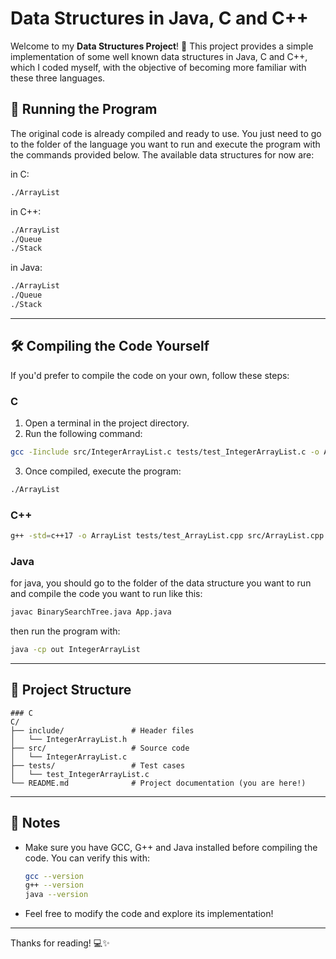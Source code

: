 # Data Structures in Java, C and C++

Welcome to my **Data Structures Project**! 🎉 This project provides a simple implementation of some well known data structures in Java, C and C++,  which I coded myself, with the objective of becoming more familiar with these three languages.

## 🚀 Running the Program

The original code is already compiled and ready to use. You just need to go to the folder of the language you want to run and execute the program with the commands provided below.
The available data structures for now are:

in C:
```bash
./ArrayList
```

in C++:
```bash
./ArrayList
./Queue
./Stack
```

in Java:
```bash
./ArrayList
./Queue
./Stack
```

---

## 🛠️ Compiling the Code Yourself

If you'd prefer to compile the code on your own, follow these steps:

### C
1. Open a terminal in the project directory.
2. Run the following command:

```bash
gcc -Iinclude src/IntegerArrayList.c tests/test_IntegerArrayList.c -o ArrayList
```

3. Once compiled, execute the program:

```bash
./ArrayList
```

### C++

```bash
g++ -std=c++17 -o ArrayList tests/test_ArrayList.cpp src/ArrayList.cpp -I include/
```

### Java    
for java, you should go to the folder of the data structure you want to run and compile the code you want to run like this:

```bash
javac BinarySearchTree.java App.java
```

then run the program with:

```bash
java -cp out IntegerArrayList
```

---

## 📂 Project Structure

```
### C
C/
├── include/               # Header files
│   └── IntegerArrayList.h
├── src/                   # Source code
│   └── IntegerArrayList.c
├── tests/                 # Test cases
│   └── test_IntegerArrayList.c
└── README.md              # Project documentation (you are here!)
```

---

## 📝 Notes

- Make sure you have GCC, G++ and Java installed before compiling the code. You can verify this with:
  ```bash
  gcc --version
  g++ --version
  java --version
  ```
- Feel free to modify the code and explore its implementation!

---

Thanks for reading! 💻✨
